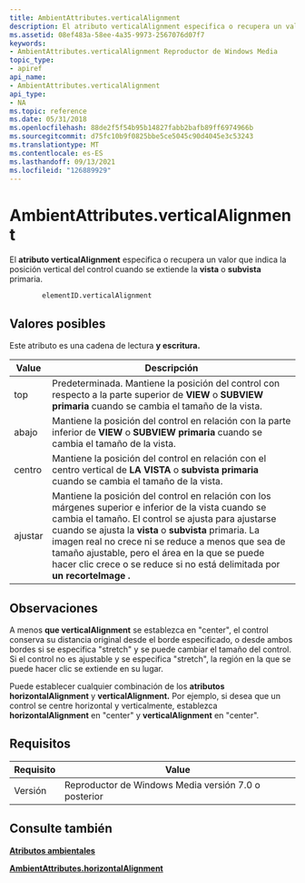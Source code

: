 ```yaml
---
title: AmbientAttributes.verticalAlignment
description: El atributo verticalAlignment especifica o recupera un valor que indica la posición vertical del control cuando se extiende la vista o subvista primaria.
ms.assetid: 08ef483a-58ee-4a35-9973-2567076d07f7
keywords:
- AmbientAttributes.verticalAlignment Reproductor de Windows Media
topic_type:
- apiref
api_name:
- AmbientAttributes.verticalAlignment
api_type:
- NA
ms.topic: reference
ms.date: 05/31/2018
ms.openlocfilehash: 88de2f5f54b95b14827fabb2bafb89ff6974966b
ms.sourcegitcommit: d75fc10b9f0825bbe5ce5045c90d4045e3c53243
ms.translationtype: MT
ms.contentlocale: es-ES
ms.lasthandoff: 09/13/2021
ms.locfileid: "126889929"
---
```

# <a name="ambientattributesverticalalignment"></a>AmbientAttributes.verticalAlignment

El **atributo verticalAlignment** especifica o recupera un valor que indica la posición vertical del control cuando se extiende la **vista** o **subvista** primaria.

``` syntax
        elementID.verticalAlignment
```

## <a name="possible-values"></a>Valores posibles

Este atributo es una cadena de lectura **y escritura.**



| Value   | Descripción                                                                                                                                                                                                                                                                                                                                     |
|---------|-------------------------------------------------------------------------------------------------------------------------------------------------------------------------------------------------------------------------------------------------------------------------------------------------------------------------------------------------|
| top     | Predeterminada. Mantiene la posición del control con respecto a la parte superior de **VIEW** o **SUBVIEW primaria** cuando se cambia el tamaño de la vista.                                                                                                                                                                                                             |
| abajo  | Mantiene la posición del control en relación con la parte inferior de **VIEW** o **SUBVIEW primaria** cuando se cambia el tamaño de la vista.                                                                                                                                                                                                                   |
| centro  | Mantiene la posición del control en relación con el centro vertical de **LA VISTA** o **subvista primaria** cuando se cambia el tamaño de la vista.                                                                                                                                                                                                          |
| ajustar | Mantiene la posición del control en relación con los márgenes superior e inferior de la vista cuando se cambia el tamaño. El control se ajusta para ajustarse cuando se ajusta la **vista** o **subvista** primaria. La imagen real no crece ni se reduce a menos que sea de tamaño ajustable, pero el área en la que se puede hacer clic crece o se reduce si no está delimitada por **un recorteImage .** |



 

## <a name="remarks"></a>Observaciones

A menos **que verticalAlignment** se establezca en "center", el control conserva su distancia original desde el borde especificado, o desde ambos bordes si se especifica "stretch" y se puede cambiar el tamaño del control. Si el control no es ajustable y se especifica "stretch", la región en la que se puede hacer clic se extiende en su lugar.

Puede establecer cualquier combinación de los **atributos horizontalAlignment** y **verticalAlignment.** Por ejemplo, si desea que un control se centre horizontal y verticalmente, establezca **horizontalAlignment** en "center" y **verticalAlignment** en "center".

## <a name="requirements"></a>Requisitos



| Requisito | Value |
|--------------------|------------------------------------------------------|
| Versión<br/> | Reproductor de Windows Media versión 7.0 o posterior<br/> |



## <a name="see-also"></a>Consulte también

<dl> <dt>

[**Atributos ambientales**](ambient-attributes.md)
</dt> <dt>

[**AmbientAttributes.horizontalAlignment**](ambientattributes-horizontalalignment.md)
</dt> </dl>

 

 





